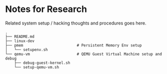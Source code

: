 # Notes for Research

Related system setup / hacking thoughts and procedures goes here.


```
.
├── README.md
├── linux-dev
├── pmem                        # Persistent Memory Env setup
│   └── setupenv.sh
└── qemu-vm                     # QEMU Guest Virtual Machine setup and debug
    ├── debug-guest-kernel.sh
    └── setup-qemu-vm.sh
```
